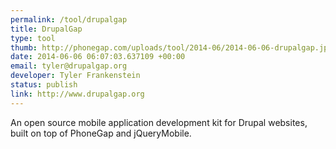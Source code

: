 ```yaml
--- 
permalink: /tool/drupalgap
title: DrupalGap
type: tool
thumb: http://phonegap.com/uploads/tool/2014-06/2014-06-06-drupalgap.jpg
date: 2014-06-06 06:07:03.637109 +00:00
email: tyler@drupalgap.org
developer: Tyler Frankenstein
status: publish
link: http://www.drupalgap.org
---
```


An open source mobile application development kit for Drupal websites, built on top of PhoneGap and jQueryMobile.
